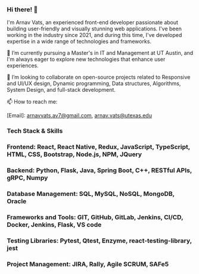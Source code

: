 ### Hi there! 👋

I'm Arnav Vats, an experienced front-end developer passionate about building user-friendly and visually stunning web applications. I've been working in the industry since 2021, and during this time, I've developed expertise in a wide range of technologies and frameworks.

🌱 I’m currently pursuing a Master's in IT and Management at UT Austin, and I'm always eager to explore new technologies that enhance user experiences.

👯 I’m looking to collaborate on open-source projects related to Responsive and UI/UX design, Dynamic programming, Data structures, Algorithms, System Design, and full-stack development.

📫 How to reach me: 

[Email]: arnavvats.av7@gmail.com, arnav.vats@utexas.edu

[LinkedIn]: https://www.linkedin.com/in/arnavvats7/

### Tech Stack & Skills

### Frontend: React, React Native, Redux, JavaScript, TypeScript, HTML, CSS, Bootstrap, Node.js, NPM, JQuery

### Backend: Python, Flask, Java, Spring Boot, C++, RESTful APIs, gRPC, Numpy

### Database Management: SQL, MySQL, NoSQL, MongoDB, Oracle 

### Frameworks and Tools: GIT, GitHub, GitLab, Jenkins, CI/CD, Docker, Jenkins, Flask, VS code

### Testing Libraries: Pytest, Qtest, Enzyme, react-testing-library, jest

### Project Management: JIRA, Rally, Agile SCRUM, SAFe5

